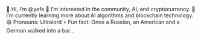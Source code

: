 👋 Hi, I’m @yofe
👀 I’m interested in the community, AI, and cryptocurrency.
🌱 I’m currently learning more about AI algorithms and blockchain technology.
😄 Pronouns: Ultralord
⚡ Fun fact: Once a Russian, an American and a German walked into a bar...

<!---
yofe145/yofe145 is a ✨ special ✨ repository because its `README.md` (this file) appears on your GitHub profile.
You can click the Preview link to take a look at your changes.
--->

